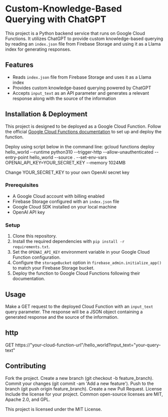 # Custom-Knowledge-Based Querying with ChatGPT

This project is a Python backend service that runs on Google Cloud Functions. It utilizes ChatGPT to provide custom knowledge-based querying by reading an `index.json` file from Firebase Storage and using it as a Llama index for generating responses.

## Features

-   Reads `index.json` file from Firebase Storage and uses it as a Llama index
-   Provides custom knowledge-based querying powered by ChatGPT
-   Accepts `input_text` as an API parameter and generates a relevant response along with the source of the information

## Installation & Deployment

This project is designed to be deployed as a Google Cloud Function. Follow the official [Google Cloud Functions documentation](https://cloud.google.com/functions/docs) to set up and deploy the function.

Deploy using script below in the command line:
gcloud functions deploy hello_world --runtime python310 --trigger-http --allow-unauthenticated --entry-point hello_world --source . --set-env-vars OPENAI_API_KEY=YOUR_SECRET_KEY --memory 1024MB

Change YOUR_SECRET_KEY to your own OpenAI secret key

### Prerequisites

-   A Google Cloud account with billing enabled
-   Firebase Storage configured with an `index.json` file
-   Google Cloud SDK installed on your local machine
-   OpenAI API key

### Setup

1. Clone this repository.
2. Install the required dependencies with `pip install -r requirements.txt`.
3. Set the `OPENAI_API_KEY` environment variable in your Google Cloud Function configuration.
4. Configure the `storageBucket` option in `firebase_admin.initialize_app()` to match your Firebase Storage bucket.
5. Deploy the function to Google Cloud Functions following their documentation.

## Usage

Make a GET request to the deployed Cloud Function with an `input_text` query parameter. The response will be a JSON object containing a generated response and the source of the information.

## http

GET https://"your-cloud-function-url"/hello_world?input_text="your-query-text"

## Contributing

Fork the project.
Create a new branch (git checkout -b feature_branch).
Commit your changes (git commit -am 'Add a new feature').
Push to the branch (git push origin feature_branch).
Create a new Pull Request.
License
Include the license for your project. Common open-source licenses are MIT, Apache 2.0, and GPL.

This project is licensed under the MIT License.
